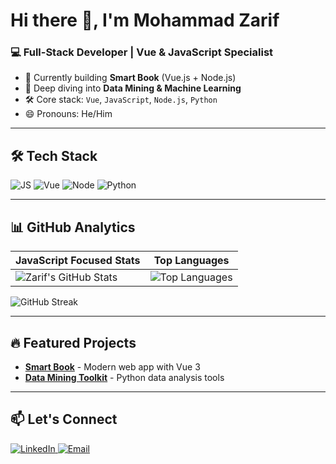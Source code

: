 # Hi there 👋, I'm Mohammad Zarif

### 💻 Full-Stack Developer | Vue & JavaScript Specialist

- 🔭 Currently building **Smart Book** (Vue.js + Node.js)
- 🌱 Deep diving into **Data Mining & Machine Learning**
- 🛠 Core stack: `Vue`, `JavaScript`, `Node.js`, `Python`
- 😄 Pronouns: He/Him

---

## 🛠 Tech Stack
<p align="left">
  <img src="https://img.shields.io/badge/JavaScript-F7DF1E?logo=javascript&logoColor=black" alt="JS">
  <img src="https://img.shields.io/badge/Vue.js-4FC08D?logo=vue.js&logoColor=white" alt="Vue">
  <img src="https://img.shields.io/badge/Node.js-339933?logo=node.js&logoColor=white" alt="Node">
  <img src="https://img.shields.io/badge/Python-3776AB?logo=python&logoColor=white" alt="Python">
</p>

---

## 📊 GitHub Analytics

| JavaScript Focused Stats | Top Languages |
|--------------------------|---------------|
| ![Zarif's GitHub Stats](https://github-readme-stats.vercel.app/api?username=Zarif2024&show_icons=true&theme=vue-dark&hide=contribs&hide_title=true) | ![Top Languages](https://github-readme-stats.vercel.app/api/top-langs/?username=Zarif2024&layout=compact&theme=vue-dark&hide=html,css&langs_count=4) |

![GitHub Streak](https://github-readme-streak-stats.herokuapp.com/?user=Zarif2024&theme=vue-dark)

---

## 🔥 Featured Projects
- **[Smart Book](https://github.com/Zarif2024/smart-book)** - Modern web app with Vue 3
- **[Data Mining Toolkit](https://github.com/Zarif2024/data-mining-toolkit)** - Python data analysis tools

---

## 📫 Let's Connect
<p align="left">
  <a href="https://linkedin.com/in/yourprofile">
    <img src="https://img.shields.io/badge/LinkedIn-0077B5?logo=linkedin&logoColor=white" alt="LinkedIn">
  </a>
  <a href="mailto:your.email@example.com">
    <img src="https://img.shields.io/badge/Email-D14836?logo=gmail&logoColor=white" alt="Email">
  </a>
</p>
